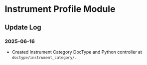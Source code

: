 # Instrument Profile Module

## Update Log

### 2025-06-16
- Created Instrument Category DocType and Python controller at `doctype/instrument_category/`.
